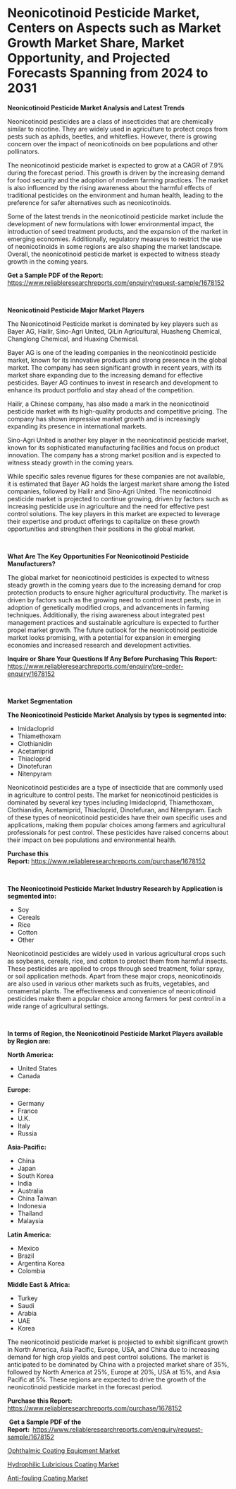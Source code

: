 <p><h1>Neonicotinoid Pesticide Market, Centers on Aspects such as Market Growth Market Share, Market Opportunity, and Projected Forecasts Spanning from 2024 to 2031</h1></p><p><strong>Neonicotinoid Pesticide Market Analysis and Latest Trends</strong></p>
<p><p>Neonicotinoid pesticides are a class of insecticides that are chemically similar to nicotine. They are widely used in agriculture to protect crops from pests such as aphids, beetles, and whiteflies. However, there is growing concern over the impact of neonicotinoids on bee populations and other pollinators.</p><p>The neonicotinoid pesticide market is expected to grow at a CAGR of 7.9% during the forecast period. This growth is driven by the increasing demand for food security and the adoption of modern farming practices. The market is also influenced by the rising awareness about the harmful effects of traditional pesticides on the environment and human health, leading to the preference for safer alternatives such as neonicotinoids.</p><p>Some of the latest trends in the neonicotinoid pesticide market include the development of new formulations with lower environmental impact, the introduction of seed treatment products, and the expansion of the market in emerging economies. Additionally, regulatory measures to restrict the use of neonicotinoids in some regions are also shaping the market landscape. Overall, the neonicotinoid pesticide market is expected to witness steady growth in the coming years.</p></p>
<p><strong>Get a Sample PDF of the Report:&nbsp;</strong> <a href="https://www.reliableresearchreports.com/enquiry/request-sample/1678152">https://www.reliableresearchreports.com/enquiry/request-sample/1678152</a></p>
<p>&nbsp;</p>
<p><strong>Neonicotinoid Pesticide Major Market Players</strong></p>
<p><p>The Neonicotinoid Pesticide market is dominated by key players such as Bayer AG, Hailir, Sino-Agri United, QiLin Agricultural, Huasheng Chemical, Changlong Chemical, and Huaxing Chemical. </p><p>Bayer AG is one of the leading companies in the neonicotinoid pesticide market, known for its innovative products and strong presence in the global market. The company has seen significant growth in recent years, with its market share expanding due to the increasing demand for effective pesticides. Bayer AG continues to invest in research and development to enhance its product portfolio and stay ahead of the competition.</p><p>Hailir, a Chinese company, has also made a mark in the neonicotinoid pesticide market with its high-quality products and competitive pricing. The company has shown impressive market growth and is increasingly expanding its presence in international markets.</p><p>Sino-Agri United is another key player in the neonicotinoid pesticide market, known for its sophisticated manufacturing facilities and focus on product innovation. The company has a strong market position and is expected to witness steady growth in the coming years.</p><p>While specific sales revenue figures for these companies are not available, it is estimated that Bayer AG holds the largest market share among the listed companies, followed by Hailir and Sino-Agri United. The neonicotinoid pesticide market is projected to continue growing, driven by factors such as increasing pesticide use in agriculture and the need for effective pest control solutions. The key players in this market are expected to leverage their expertise and product offerings to capitalize on these growth opportunities and strengthen their positions in the global market.</p></p>
<p>&nbsp;</p>
<p><strong>What Are The Key Opportunities For Neonicotinoid Pesticide Manufacturers?</strong></p>
<p><p>The global market for neonicotinoid pesticides is expected to witness steady growth in the coming years due to the increasing demand for crop protection products to ensure higher agricultural productivity. The market is driven by factors such as the growing need to control insect pests, rise in adoption of genetically modified crops, and advancements in farming techniques. Additionally, the rising awareness about integrated pest management practices and sustainable agriculture is expected to further propel market growth. The future outlook for the neonicotinoid pesticide market looks promising, with a potential for expansion in emerging economies and increased research and development activities.</p></p>
<p><strong>Inquire or Share Your Questions If Any Before Purchasing This Report:</strong> <a href="https://www.reliableresearchreports.com/enquiry/pre-order-enquiry/1678152">https://www.reliableresearchreports.com/enquiry/pre-order-enquiry/1678152</a></p>
<p>&nbsp;</p>
<p><strong>Market Segmentation</strong></p>
<p><strong>The Neonicotinoid Pesticide Market Analysis by types is segmented into:</strong></p>
<p><ul><li>Imidacloprid</li><li>Thiamethoxam</li><li>Clothianidin</li><li>Acetamiprid</li><li>Thiacloprid</li><li>Dinotefuran</li><li>Nitenpyram</li></ul></p>
<p><p>Neonicotinoid pesticides are a type of insecticide that are commonly used in agriculture to control pests. The market for neonicotinoid pesticides is dominated by several key types including Imidacloprid, Thiamethoxam, Clothianidin, Acetamiprid, Thiacloprid, Dinotefuran, and Nitenpyram. Each of these types of neonicotinoid pesticides have their own specific uses and applications, making them popular choices among farmers and agricultural professionals for pest control. These pesticides have raised concerns about their impact on bee populations and environmental health.</p></p>
<p><strong>Purchase this Report:&nbsp;</strong><a href="https://www.reliableresearchreports.com/purchase/1678152">https://www.reliableresearchreports.com/purchase/1678152</a></p>
<p>&nbsp;</p>
<p><strong>The Neonicotinoid Pesticide Market Industry Research by Application is segmented into:</strong></p>
<p><ul><li>Soy</li><li>Cereals</li><li>Rice</li><li>Cotton</li><li>Other</li></ul></p>
<p><p>Neonicotinoid pesticides are widely used in various agricultural crops such as soybeans, cereals, rice, and cotton to protect them from harmful insects. These pesticides are applied to crops through seed treatment, foliar spray, or soil application methods. Apart from these major crops, neonicotinoids are also used in various other markets such as fruits, vegetables, and ornamental plants. The effectiveness and convenience of neonicotinoid pesticides make them a popular choice among farmers for pest control in a wide range of agricultural settings.</p></p>
<p>&nbsp;</p>
<p><strong>In terms of Region, the Neonicotinoid Pesticide Market Players available by Region are:</strong></p>
<p>
    <p> <strong> North America: </strong>
        <ul>
            <li>United States</li>
            <li>Canada</li>
        </ul>
        </p> 
    <p> <strong> Europe: </strong>
        <ul>
            <li>Germany</li>
            <li>France</li>
            <li>U.K.</li>
            <li>Italy</li>
            <li>Russia</li>
        </ul>
        </p> 
    <p> <strong> Asia-Pacific: </strong>
        <ul>
            <li>China</li>
            <li>Japan</li>
            <li>South Korea</li>
            <li>India</li>
            <li>Australia</li>
            <li>China Taiwan</li>
            <li>Indonesia</li>
            <li>Thailand</li>
            <li>Malaysia</li>
        </ul>
        </p> 
    <p> <strong> Latin America: </strong>
        <ul>
            <li>Mexico</li>
            <li>Brazil</li>
            <li>Argentina Korea</li>
            <li>Colombia</li>
        </ul>
        </p> 
    <p> <strong> Middle East & Africa: </strong>
        <ul>
            <li>Turkey</li>
            <li>Saudi</li>
            <li>Arabia</li>
            <li>UAE</li>
            <li>Korea</li>
        </ul>
    </p>
    </p>
<p><p>The neonicotinoid pesticide market is projected to exhibit significant growth in North America, Asia Pacific, Europe, USA, and China due to increasing demand for high crop yields and pest control solutions. The market is anticipated to be dominated by China with a projected market share of 35%, followed by North America at 25%, Europe at 20%, USA at 15%, and Asia Pacific at 5%. These regions are expected to drive the growth of the neonicotinoid pesticide market in the forecast period.</p></p>
<p><strong>Purchase this Report: </strong><a href="https://www.reliableresearchreports.com/purchase/1678152">https://www.reliableresearchreports.com/purchase/1678152</a></p>
<p>&nbsp;<strong>Get a Sample PDF of the Report:&nbsp;&nbsp;</strong><a href="https://www.reliableresearchreports.com/enquiry/request-sample/1678152">https://www.reliableresearchreports.com/enquiry/request-sample/1678152</a></p>
<p><strong></strong></p>
<p><p><a href="https://view.publitas.com/reportprime-1/ophthalmic-coating-equipment-market-with-the-goal-of-estimating-the-market-size-and-future-growth-potential-of-various-market-segments-based-on-component-applications-end-user-and-region/">Ophthalmic Coating Equipment Market</a></p><p><a href="https://view.publitas.com/reportprime-1/hydrophilic-lubricious-coating-market-centers-on-aspects-such-as-market-growth-market-share-market-opportunity-and-projected-forecasts-spanning-from-2023-to-2030/">Hydrophilic Lubricious Coating Market</a></p><p><a href="https://view.publitas.com/reportprime-1/anti-fouling-coating-market-size-and-growth-market-segmentation-regional-and-country-breakdowns-and-market-trends-for-period-from-2023-2030/">Anti-fouling Coating Market</a></p></p>